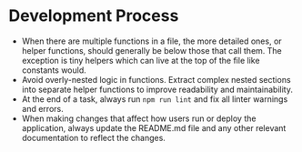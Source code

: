 # Development Process
- When there are multiple functions in a file, the more detailed ones, or helper functions, should generally be below those that call them. The exception is tiny helpers which can live at the top of the file like constants would.
- Avoid overly-nested logic in functions. Extract complex nested sections into separate helper functions to improve readability and maintainability.
- At the end of a task, always run `npm run lint` and fix all linter warnings and errors.
- When making changes that affect how users run or deploy the application, always update the README.md file and any other relevant documentation to reflect the changes.
